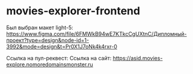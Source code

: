 # movies-explorer-frontend

Был выбран макет light-5: https://www.figma.com/file/6FMWkB94wE7KTkcCgUXtnC/Дипломный-проект?type=design&node-id=1-3992&mode=design&t=Pr0X1J7oNk4k4rxr-0

Ссылка на пул-реквест:
Ссылка на сайт: https://asid.movies-explore.nomoredomainsmonster.ru
